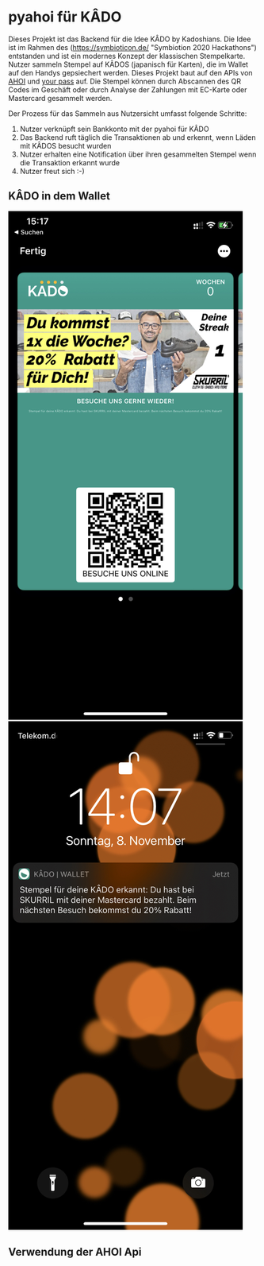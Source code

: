 # pyahoi für KÂDO

Dieses Projekt ist das Backend für die Idee KÂDO by Kadoshians.
Die Idee ist im Rahmen des (https://symbioticon.de/ "Symbiotion 2020 Hackathons") entstanden und ist ein modernes Konzept der klassischen Stempelkarte.
Nutzer sammeln Stempel auf KÂDOS (japanisch für Karten), die im Wallet auf den Handys gepsiechert werden.
Dieses Projekt baut auf den APIs von [AHOI](https://www.starfinanz-ahoi.de/de/ "AHOI") und [your pass](https://yourpass.eu "your pass") auf.
Die Stempel können durch Abscannen des QR Codes im Geschäft oder durch Analyse der Zahlungen mit EC-Karte oder Mastercard gesammelt werden.

Der Prozess für das Sammeln aus Nutzersicht umfasst folgende Schritte:
1. Nutzer verknüpft sein Bankkonto mit der pyahoi für KÂDO
2. Das Backend ruft täglich die Transaktionen ab und erkennt, wenn Läden mit KÂDOS besucht wurden
3. Nutzer erhalten eine Notification über ihren gesammelten Stempel wenn die Transaktion erkannt wurde
4. Nutzer freut sich :-)

## KÂDO in dem Wallet
![Alt](images/kado.jpeg "KÂDO")
![Alt](images/notification.jpeg "Notification")

## Verwendung der AHOI Api